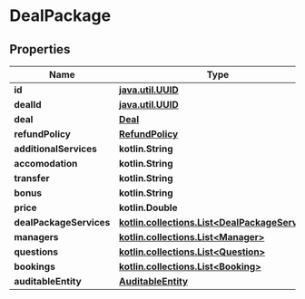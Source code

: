 
# DealPackage

## Properties
Name | Type | Description | Notes
------------ | ------------- | ------------- | -------------
**id** | [**java.util.UUID**](java.util.UUID.md) |  |  [optional]
**dealId** | [**java.util.UUID**](java.util.UUID.md) |  |  [optional]
**deal** | [**Deal**](Deal.md) |  |  [optional]
**refundPolicy** | [**RefundPolicy**](RefundPolicy.md) |  |  [optional]
**additionalServices** | **kotlin.String** |  |  [optional]
**accomodation** | **kotlin.String** |  |  [optional]
**transfer** | **kotlin.String** |  |  [optional]
**bonus** | **kotlin.String** |  |  [optional]
**price** | **kotlin.Double** |  |  [optional]
**dealPackageServices** | [**kotlin.collections.List&lt;DealPackageService&gt;**](DealPackageService.md) |  |  [optional]
**managers** | [**kotlin.collections.List&lt;Manager&gt;**](Manager.md) |  |  [optional]
**questions** | [**kotlin.collections.List&lt;Question&gt;**](Question.md) |  |  [optional]
**bookings** | [**kotlin.collections.List&lt;Booking&gt;**](Booking.md) |  |  [optional]
**auditableEntity** | [**AuditableEntity**](AuditableEntity.md) |  |  [optional]



